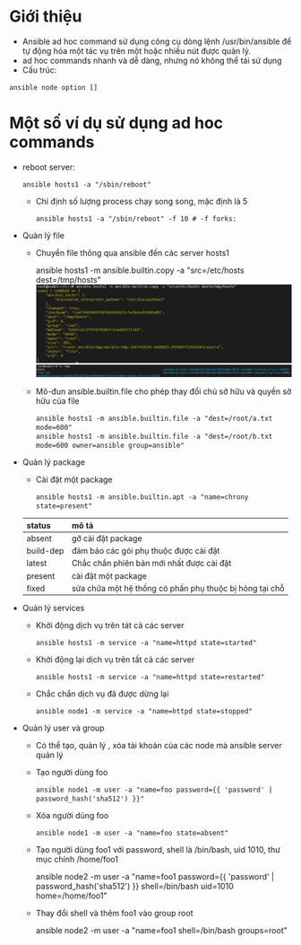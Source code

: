 # Giới thiệu 

- Ansible ad hoc command sử dụng công cụ dòng lệnh /usr/bin/ansible để tự động hóa một tác vụ trên một hoặc nhiều nút được quản lý.
- ad hoc commands nhanh và dễ dàng, nhưng nó không thể tái sử dụng 
- Cấu trúc:
```
ansible node option []
```
# Một số ví dụ sử dụng ad hoc commands

- reboot server:

      ansible hosts1 -a "/sbin/reboot"

  - Chỉ định số lượng process chạy song song, mặc định là 5
    
        ansible hosts1 -a "/sbin/reboot" -f 10 # -f forks:

- Quản lý file         
  - Chuyển file thông qua ansible đến các server hosts1

      ansible hosts1 -m ansible.builtin.copy -a "src=/etc/hosts dest=/tmp/hosts"
  ![image](image/Screenshot_10.png)
  ![image](image/Screenshot_11.png)

  - Mô-đun ansible.builtin.file cho phép thay đổi chủ sở hữu và quyền sở hữu của file

        ansible hosts1 -m ansible.builtin.file -a "dest=/root/a.txt mode=600"
        ansible hosts1 -m ansible.builtin.file -a "dest=/root/b.txt mode=600 owner=ansible group=ansible"

- Quản lý package
  - Cài đặt một package

        ansible hosts1 -m ansible.builtin.apt -a "name=chrony state=present"

  status | mô tả
  ---|---
  absent| gỡ cài đặt package
  build-dep | đảm bảo các gói phụ thuộc được cài đặt
  latest | Chắc chắn phiên bản mới nhất được cài đặt
  present | cài đặt một package
  fixed | sửa chữa một hệ thống có phần phụ thuộc bị hỏng tại chỗ 

- Quản lý services
  - Khởi động dịch vụ trên tát cả các server 

        ansible hosts1 -m service -a "name=httpd state=started"
  
  - Khởi động lại dịch vụ trên tất cả các server

        ansible hosts1 -m service -a "name=httpd state=restarted"
    
  - Chắc chắn dịch vụ đã được dừng lại

        ansible node1 -m service -a "name=httpd state=stopped"


- Quản lý user và group

  - Có thể tạo, quản lý , xóa tài khoản của các node mà ansible server quản lý  
  - Tạo người dùng foo

        ansible node1 -m user -a "name=foo password={{ 'password' | password_hash('sha512') }}"

  - Xóa người dùng foo

        ansible node1 -m user -a "name=foo state=absent"

  - Tạo người dùng foo1 với password, shell là /bin/bash, uid 1010, thư mục chính /home/foo1

       ansible node2 -m user -a "name=foo1 password={{ 'password' | password_hash('sha512') }}   shell=/bin/bash uid=1010 home=/home/foo1"

  -  Thay đổi shell và thêm foo1 vào group root
  
       ansible node2 -m user -a "name=foo1 shell=/bin/bash  groups=root"

